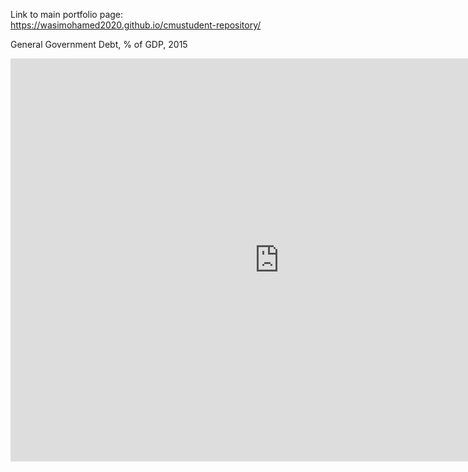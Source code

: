 Link to main portfolio page: https://wasimohamed2020.github.io/cmustudent-repository/

General Government Debt, % of GDP, 2015

<iframe src="https://data.oecd.org/chart/61QU" width="860" height="645" style="border: 0" mozallowfullscreen="true" webkitallowfullscreen="true" allowfullscreen="true"><a href="https://data.oecd.org/chart/61QU" target="_blank">OECD Chart: General government debt, Total, % of GDP, Annual, 2015</a></iframe>

